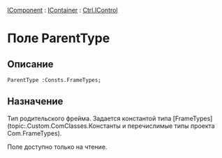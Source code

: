 ﻿---
Link: .Ctrl.IControl.@ParentType
---

[IComponent](topic:Com.Custom.ComClasses.IComponent.Default) :
[IContainer](topic:Com.Custom.ComClasses.IContainer.Default) :
[Ctrl.IControl](Default)

# Поле ParentType

## Описание

    ParentType :Consts.FrameTypes;

## Назначение

Тип родительского фрейма. Задается константой типа
[FrameTypes](topic:.Custom.ComClasses.Константы и перечислимые типы проекта Com.FrameTypes).

Поле доступно только на чтение.